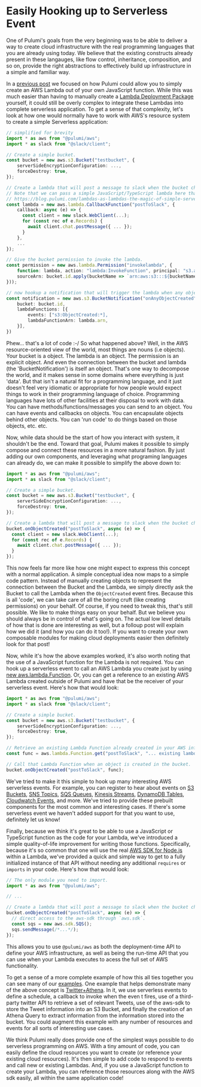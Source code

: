 # Easily Hooking up to Serverless Event

One of Pulumi's goals from the very beginning was to be able to deliver a way to create cloud infrastructure with the real programming languages that you are already using today. We believe that the existing constructs already present in these langauges, like flow control, inheritance, composition, and so on, provide the right abstractions to effectively build up infrastructure in a simple and familiar way.

In a [previous post](https://blog.pulumi.com/lambdas-as-lambdas-the-magic-of-simple-serverless-functions) we focused on how Pulumi could allow you to simply create an AWS Lambda out of your own JavaScript function.  While this was much easier than having to manually create a [Lambda Deployment Package](https://docs.aws.amazon.com/lambda/latest/dg/nodejs-create-deployment-pkg.html) yourself, it could still be overly complex to integrate these Lambdas into complete serverless application.  To get a sense of that complexity, let's look at how one would normally have to work with AWS's resource system to create a simple Serverless application:

```ts
// simplified for brevity
import * as aws from "@pulumi/aws";
import * as slack from "@slack/client";

// Create a simple bucket.
const bucket = new aws.s3.Bucket("testbucket", {
    serverSideEncryptionConfiguration: ...,
    forceDestroy: true,
});

// Create a lambda that will post a message to slack when the bucket changes.
// Note that we can pass a simple JavaScript/TypeScript lambda here thanks to the magic of Lambdas as Lambdas:
// https://blog.pulumi.com/lambdas-as-lambdas-the-magic-of-simple-serverless-functions
const lambda = new aws.lambda.CallbackFunction("postToSlack", { 
    callback: async (e) => {
      const client = new slack.WebClient(...);
      for (const rec of e.Records) {
        await client.chat.postMessage({ ... });
      }
    },
    ...
});

// Give the bucket permission to invoke the lambda.
const permission = new aws.lambda.Permission("invokelambda", {
    function: lambda, action: "lambda:InvokeFunction", principal: "s3.amazonaws.com",
    sourceArn: bucket.id.apply(bucketName => `arn:aws:s3:::${bucketName}`),
}));

// now hookup a notification that will trigger the lambda when any object is created in the bucket.
const notification = new aws.s3.BucketNotification("onAnyObjectCreated", {
    bucket: bucket.id,
    lambdaFunctions: [{
        events: ["s3:ObjectCreated:*],
        lambdaFunctionArn: lambda.arn,
    }],
})
```

Phew... that's a lot of code :-/  So what happened above?  Well, in the AWS resource-oriented view of the world, most things are nouns (i.e objects).  Your bucket is a object.  The lambda is an object.  The permission is an explicit object.  And even the connection between the bucket and lambda (the 'BucketNotification') is itself an object.  That's one way to decompose the world, and it makes sense in some domains where everything is just 'data'.  But that isn't a natural fit for a programming language, and it just doesn't feel very idiomatic or appropriate for how people would expect things to work in their programming language of choice. Programming languages have lots of other facilities at their disposal to work with data.  You can have methods/functions/messages you can send to an object.  You can have events and callbacks on objects.  You can encapsulate objects behind other objects.  You can 'run code' to do things based on those objects, etc. etc.  

Now, while data should be the start of how you interact with system, it shouldn't be the end.  Toward that goal, Pulumi makes it possible to simply compose and connect these resources in a more natural fashion.  By just adding our own components, and leveraging what programing languages can already do, we can make it possible to simplify the above down to:

```ts
import * as aws from "@pulumi/aws";
import * as slack from "@slack/client";

// Create a simple bucket.
const bucket = new aws.s3.Bucket("testbucket", {
    serverSideEncryptionConfiguration: ...,
    forceDestroy: true,
});

// Create a lambda that will post a message to slack when the bucket changes.
bucket.onObjectCreated("postToSlack", async (e) => {
  const client = new slack.WebClient(...);
  for (const rec of e.Records) {
    await client.chat.postMessage({ ... });
  }
});
```

This now feels far more like how one might expect to express this concept with a normal application.  A simple conceptual idea now maps to a simple code pattern.  Instead of manually creating objects to represent the connection between the Bucket and the Lambda, we simply directly ask the Bucket to call the Lambda when the `ObjectCreated` event fires. Because this is all 'code', we can take care of all the boring cruft (like creating permissions) on your behalf.  Of course, if you need to tweak this, that's still possible.  We like to make things easy on your behalf.  But we believe you should always be in control of what's going on. The actual low level details of how that is done are interesting as well, but a folloup post will explain how we did it (and how you can do it too!).  If you want to create your own composable modules for making cloud deployments easier then definitely look for that post!

Now, while it's how the above examples worked, it's also worth noting that the use of a JavaScript function for the Lambda is not required.  You can hook up a serverless event to call an AWS Lambda you create just by using [new aws.lambda.Function](https://github.com/pulumi/pulumi-aws/blob/master/sdk/nodejs/lambda/function.ts#L14).  Or, you can get a reference to an existing AWS Lambda created outside of Pulumi and have that be the receiver of your serverless event.  Here's how that would look:

```ts
import * as aws from "@pulumi/aws";
import * as slack from "@slack/client";

// Create a simple bucket.
const bucket = new aws.s3.Bucket("testbucket", {
    serverSideEncryptionConfiguration: ...,
    forceDestroy: true,
});

// Retrieve an existing Lambda Function already created in your AWS infrastructure.
const func = aws.lambda.Function.get("postToSlack", "... existing lambda arn ...");

// Call that Lambda Function when an object is created in the bucket.
bucket.onObjectCreated("postToSlack", func);
```

We've tried to make it this simple to hook up many interesting AWS serverless events.  For example, you can register to hear about events on [S3 Buckets](https://docs.aws.amazon.com/lambda/latest/dg/with-s3.html), [SNS Topics](https://docs.aws.amazon.com/sns/latest/dg/sns-lambda-as-subscriber.html), [SQS Queues](https://docs.aws.amazon.com/lambda/latest/dg/with-sqs.html), [Kinesis Streams](https://docs.aws.amazon.com/lambda/latest/dg/with-kinesis.html), [DynamoDB Tables](https://docs.aws.amazon.com/lambda/latest/dg/with-ddb.html), [Cloudwatch Events](https://docs.aws.amazon.com/AmazonCloudWatch/latest/events/RunLambdaSchedule.html), and more.  We've tried to provide these prebuilt components for the most common and interesting cases.  If there's some serverless event we haven't added support for that you want to use, definitely let us know!

Finally, because we think it's great to be able to use a JavaScript or TypeScript function as the code for your Lambda, we've introduced a simple quality-of-life improvement for writing those functions.  Specifically, because it's so common that one will use the real [AWS SDK for Node.js](https://aws.amazon.com/sdk-for-node-js/) within a Lambda, we've provided a quick and simple way to get to a fully initialized instance of that API without needing any additional `requires` or `imports` in your code. Here's how that would look:

```ts
// The only module you need to import.
import * as aws from "@pulumi/aws";

// ...

// Create a lambda that will post a message to slack when the bucket changes.
bucket.onObjectCreated("postToSlack", async (e) => {
  // direct access to the aws-sdk through `aws.sdk`.
  const sqs = new aws.sdk.SQS();
  sqs.sendMessage(/*...*/);
});
```

This allows you to use `@pulumi/aws` as both the deployment-time API to define your AWS infrastructure, as well as being the run-time API that you can use when your Lambda executes to acess the full set of AWS functionality.

To get a sense of a more complete example of how this all ties together you can see many of our [examples](https://github.com/pulumi/examples).  One example that helps demonstrate many of the above concept is [Twitter+Athena](https://github.com/pulumi/examples/blob/master/aws-ts-twitter-athena/index.ts).  In it, we use serverless events to define a schedule, a callback to invoke when the even t fires, use of a third-party twitter API to retrieve a set of relevant Tweets, use of the aws-sdk to store the Tweet information into an S3 Bucket, and finally the creation of an Athena Query to extract information from the information stored into the bucket.  You could augment this example with any number of resources and events for all sorts of interesting use cases.

We think Pulumi really does provide one of the simplest ways possible to do serverless programming on AWS.  With a tiny amount of code, you can easily define the cloud resources you want to create (or reference your existing cloud resources).  It's then simple to add code to respond to events and call new or existing Lambdas.  And, if you use a JavaScript function to create your Lambda, you can reference those resources along with the AWS sdk easily, all within the same application code!

